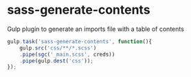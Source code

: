 # sass-generate-contents
Gulp plugin to generate an imports file with a  table of contents

```javascript
gulp.task('sass-generate-contents', function(){
	gulp.src('css/**/*.scss')
	.pipe(sgc('_main.scss', creds))
	.pipe(gulp.dest('css'));
});
```
